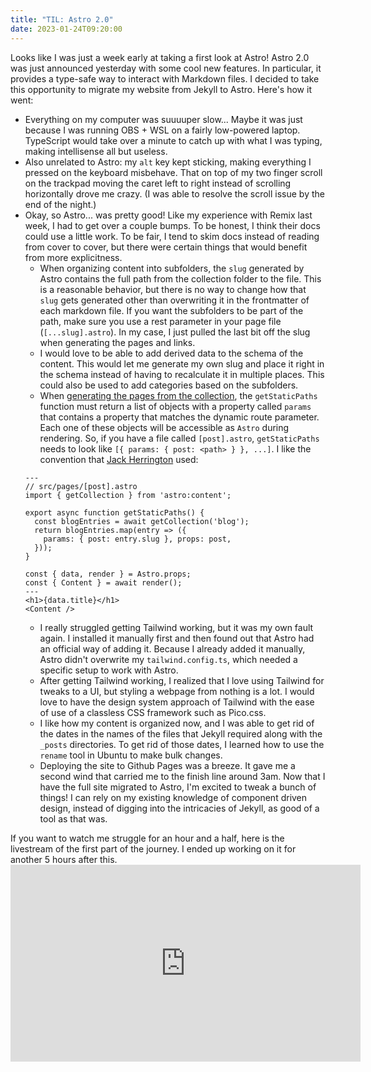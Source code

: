 ```yaml
---
title: "TIL: Astro 2.0"
date: 2023-01-24T09:20:00
---
```


Looks like I was just a week early at taking a first look at Astro! Astro 2.0 was just announced yesterday with some cool new features. In particular, it provides a type-safe way to interact with Markdown files. I decided to take this opportunity to migrate my website from Jekyll to Astro. Here's how it went:
- Everything on my computer was suuuuper slow... Maybe it was just because I was running OBS + WSL on a fairly low-powered laptop. TypeScript would take over a minute to catch up with what I was typing, making intellisense all but useless.
- Also unrelated to Astro: my `alt` key kept sticking, making everything I pressed on the keyboard misbehave. That on top of my two finger scroll on the trackpad moving the caret left to right instead of scrolling horizontally drove me crazy. (I was able to resolve the scroll issue by the end of the night.)
- Okay, so Astro... was pretty good! Like my experience with Remix last week, I had to get over a couple bumps. To be honest, I think their docs could use a little work. To be fair, I tend to skim docs instead of reading from cover to cover, but there were certain things that would benefit from more explicitness.
  - When organizing content into subfolders, the `slug` generated by Astro contains the full path from the collection folder to the file. This is a reasonable behavior, but there is no way to change how that `slug` gets generated other than overwriting it in the frontmatter of each markdown file. If you want the subfolders to be part of the path, make sure you use a rest parameter in your page file (`[...slug].astro`). In my case, I just pulled the last bit off the slug when generating the pages and links.
  - I would love to be able to add derived data to the schema of the content. This would let me generate my own slug and place it right in the schema instead of having to recalculate it in multiple places. This could also be used to add categories based on the subfolders.
  - When [generating the pages from the collection](https://docs.astro.build/en/guides/content-collections/#building-for-static-output-default), the `getStaticPaths` function must return a list of objects with a property called `params` that contains a property that matches the dynamic route parameter. Each one of these objects will be accessible as `Astro` during rendering. So, if you have a file called `[post].astro`, `getStaticPaths` needs to look like `[{ params: { post: <path> } }, ...]`. I like the convention that [Jack Herrington](https://youtu.be/gi4c7fbeURc) used:
  ```astro
  ---
  // src/pages/[post].astro
  import { getCollection } from 'astro:content';

  export async function getStaticPaths() {
    const blogEntries = await getCollection('blog');
    return blogEntries.map(entry => ({
      params: { post: entry.slug }, props: post,
    }));
  }

  const { data, render } = Astro.props;
  const { Content } = await render();
  ---
  <h1>{data.title}</h1>
  <Content />
  ```
  - I really struggled getting Tailwind working, but it was my own fault again. I installed it manually first and then found out that Astro had an official way of adding it. Because I already added it manually, Astro didn't overwrite my `tailwind.config.ts`, which needed a specific setup to work with Astro.
  - After getting Tailwind working, I realized that I love using Tailwind for tweaks to a UI, but styling a webpage from nothing is a lot. I would love to have the design system approach of Tailwind with the ease of use of a classless CSS framework such as Pico.css. 
  - I like how my content is organized now, and I was able to get rid of the dates in the names of the files that Jekyll required along with the `_posts` directories. To get rid of those dates, I learned how to use the `rename` tool in Ubuntu to make bulk changes.
  - Deploying the site to Github Pages was a breeze. It gave me a second wind that carried me to the finish line around 3am. Now that I have the full site migrated to Astro, I'm excited to tweak a bunch of things! I can rely on my existing knowledge of component driven design, instead of digging into the intricacies of Jekyll, as good of a tool as that was.

If you want to watch me struggle for an hour and a half, here is the livestream of the first part of the journey. I ended up working on it for another 5 hours after this. <iframe width="560" height="315" src="https://www.youtube.com/embed/e_ilM24OLnQ" title="YouTube video player" frameborder="0" allow="accelerometer; autoplay; clipboard-write; encrypted-media; gyroscope; picture-in-picture; web-share" allowfullscreen></iframe>


